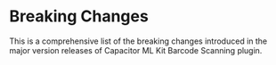 # Breaking Changes

This is a comprehensive list of the breaking changes introduced in the major version releases of Capacitor ML Kit Barcode Scanning plugin.
